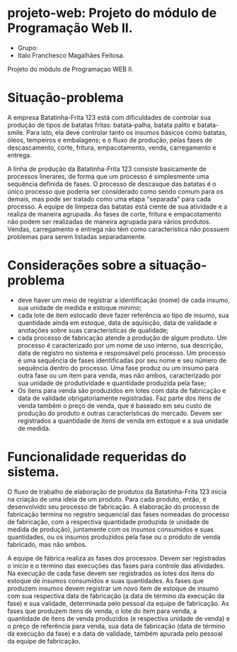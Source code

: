 # projeto-web: Projeto do módulo de Programação Web II.

* Grupo:
* Italo Franchesco Magalhães Feitosa.

Projeto do módulo de Programaçao WEB II.

# Situação-problema

  A empresa Batatinha-Frita 123 está com dificuldades de controlar sua produção de tipos de batatas fritas: batata-palha, batata palito e batata-smile. Para isto, ela deve controlar tanto os insumos básicos como batatas, óleos, tempeiros e embalagens; e o fluxo de produção, pelas fases de descascamento, corte, fritura, empacotamento, venda, carregamento e entrega. 

  A linha de produção da Batatinha-Frita 123 consiste basicamente de processos linerares, de forma que um processo é simplesmente uma sequência
definida de fases. O processo de descasque das batatas é o único processo que poderia ser considerado como sendo comum para os demais, mas pode
ser tratado como uma etapa "separada" para cada processo. A equipe de limpeza das batatas está ciente de sua atividade e a realiza de maneira agrupada. As fases de corte, fritura e empacotamento não podem ser realizadas de maneira agrupada para vários produtos. Vendas, carregamento e entrega não têm como característica não possuem problemas para serem listadas separadamente.


# Considerações sobre a situação-problema

- deve haver um meio de registrar a identificação (nome) de cada insumo, sua unidade de medida e estoque minimo;
- cada lote de item estocado deve fazer referência ao tipo de insumo, sua quantidade ainda em estoque, data de aquisição, data de validade e anotações sobre suas características de qualidade;
- cada processo de fabricação atende a produção de algum produto. Um processo é caracterizado por um nome de uso interno, sua descrição, data de
registro no sistema e responsável pelo processo. Um processo é uma sequência de fases identificadas por seu nome e seu número de sequência dentro do processo. Uma fase produz ou um insumo para outra fase ou um item para venda, mas não ambos, caracterizado por sua unidade de produtividade e quantidade produzida pela fase;
- Os itens para venda são produzidos em lotes com data de fabricação e data de validade obrigatoriamente registradas. Faz parte dos itens de venda também o preço de venda, que é baseado em seu custo de produção do produto e outras características do mercado. Devem ser registrados a quantidade de itens de venda em estoque e a sua unidade de medida.

# Funcionalidade requeridas do sistema.

  O fluxo de trabalho de elaboração de produtos da Batatinha-Frita 123 inicia na criação de uma ideia de um produto. Para cada produto, então, é desenvolvido seu processo de fabricação. A elaboração do processo de fabricação termina no registro sequencial das fases nomeadas do processo de fabricação, com a respectiva quantidade produzida (e unidade de medida de produção), juntamente com os insumos consumidos e suas quantidades, ou os insumos produzidos pela fase ou o produto de venda fabricado, mas não ambos.

  A equipe de fábrica realiza as fases dos processos. Devem ser registradas o início e o término das execuções das fases para controle das atividades.
  Na execução de cada fase devem ser registrados os lotes dos itens do estoque de insumos consumidos e suas quantidades. As fases que produzem insumos devem registrar um novo item de estoque de insumo com sua respectiva data de fabricação (a data de término da execução da fase) e sua validade, determinada pelo pessoal da equipe de fabricação. As fases que produzem itens de venda, o lote do item para venda, a quantidade de itens de venda produzidos (e respectiva unidade de venda) e o preço de referência para venda, sua data de fabricação (data de término da execução da fase) e a data de validade, também apurada pelo pessoal da equipe de fabricação.

